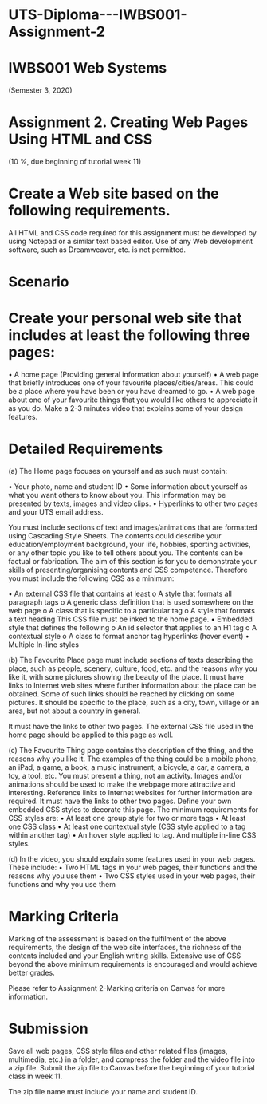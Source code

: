 # UTS-Diploma---IWBS001-Assignment-2

# IWBS001 Web Systems
(Semester 3, 2020)

# Assignment 2. Creating Web Pages Using HTML and CSS
 (10 %, due beginning of tutorial week 11)

# Create a Web site based on the following requirements.

All HTML and CSS code required for this assignment must be developed by using Notepad or a similar text based editor. Use of any Web development software, such as Dreamweaver, etc. is not permitted.

# Scenario

# Create your personal web site that includes at least the following three pages:
•	A home page (Providing general information about yourself)
•	A web page that briefly introduces one of your favourite places/cities/areas. This could be a place where you have been or you have dreamed to go.
•	A web page about one of your favourite things that you would like others to appreciate it as you do.
Make a 2-3 minutes video that explains some of your design features.

# Detailed Requirements

(a)	The Home page focuses on yourself and as such must contain:

•	Your photo, name and student ID
•	Some information about yourself as what you want others to know about you. This information may be presented by texts, images and video clips.
•	Hyperlinks to other two pages and your UTS email address.

You must include sections of text and images/animations that are formatted using Cascading Style Sheets.  The contents could describe your education/employment background, your life, hobbies, sporting activities, or any other topic you like to tell others about you. The contents can be factual or fabrication. The aim of this section is for you to demonstrate your skills of presenting/organising contents and CSS competence. Therefore you must include the following CSS as a minimum:

•	An external CSS file that contains at least
o	A style that formats all paragraph tags
o	A generic class definition that is used somewhere on the web page
o	A class that is specific to a particular tag
o	A style that formats a text heading
This CSS file must be inked to the home page.
•	Embedded style that defines the following
o	 An id selector that applies to an H1 tag
o	A contextual style 
o	A class to format anchor tag hyperlinks (hover event)
•	Multiple In-line styles

(b)	The Favourite Place page must include sections of texts describing the place, such as people, scenery, culture, food, etc. and the reasons why you like it, with some pictures showing the beauty of the place. It must have links to Internet web sites where further information about the place can be obtained. Some of such links should be reached by clicking on some pictures. It should be specific to the place, such as a city, town, village or an area, but not about a country in general. 

It must have the links to other two pages. The external CSS file used in the home page should be applied to this page as well.

(c)	The Favourite Thing page contains the description of the thing, and the reasons why you like it. The examples of the thing could be a mobile phone, an iPad, a game, a book, a music instrument, a bicycle, a car, a camera, a toy, a tool, etc. You must present a thing, not an activity. Images and/or animations should be used to make the webpage more attractive and interesting. Reference links to Internet websites for further information are required. It must have the links to other two pages. Define your own embedded CSS styles to decorate this page. The minimum requirements for CSS styles are:
•	At least one group style for two or more tags
•	At least one CSS class
•	At least one contextual style (CSS style applied to a tag within another tag)
•	An hover style applied to <a> tag.
And multiple in-line CSS styles.

(d)	     In the video, you should explain some features used in your web pages. These include:
•	Two HTML tags in your web pages, their functions and the reasons why you use them
•	Two CSS styles used in your web pages, their functions and why you use them

# Marking Criteria

Marking of the assessment is based on the fulfilment of the above requirements, the design of the web site interfaces, the richness of the contents included and your English writing skills. Extensive use of CSS beyond the above minimum requirements is encouraged and would achieve better grades.

Please refer to Assignment 2-Marking criteria on Canvas for more information.

# Submission

Save all web pages, CSS style files and other related files (images, multimedia, etc.) in a folder, and compress the folder and the video file into a zip file. Submit the zip file to Canvas before the beginning of your tutorial class in week 11. 

The zip file name must include your name and student ID.

